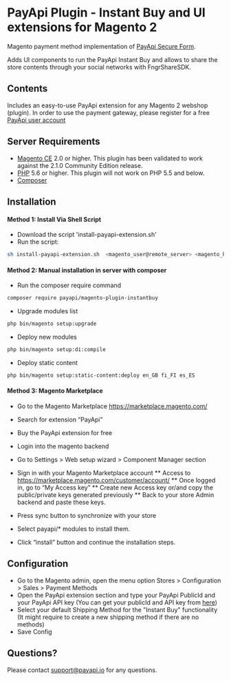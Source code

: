 # PayApi Plugin - Instant Buy and UI extensions for Magento 2

Magento payment method implementation of [PayApi Secure Form](https://payapi.io/apidoc/#api-Payments-PostSecureForm).

Adds UI components to run the PayApi Instant Buy and allows to share the store contents through your social networks with FngrShareSDK.

## Contents

Includes an easy-to-use PayApi extension for any Magento 2 webshop (plugin).
In order to use the payment gateway, please register for a free [PayApi user account](https://input.payapi.io)

## Server Requirements

* [Magento CE](http://devdocs.magento.com/magento-system-requirements.html) 2.0 or higher. This plugin has been validated to work against the 2.1.0 Community Edition release.
* [PHP](http://us2.php.net/downloads.php) 5.6 or higher. This plugin will not work on PHP 5.5 and below.
* [Composer](http://devdocs.magento.com/guides/v2.0/install-gde/prereq/integrator_install_composer.html)

## Installation
#### Method 1: Install Via Shell Script
* Download the script 'install-payapi-extension.sh'
* Run the script:

```bash
sh install-payapi-extension.sh  <magento_user@remote_server> <magento_home_directory>
```

#### Method 2: Manual installation in server with composer
* Run the composer require command
```bash
composer require payapi/magento-plugin-instantbuy
```
* Upgrade modules list
```bash
php bin/magento setup:upgrade
```
* Deploy new modules
```bash
php bin/magento setup:di:compile
```
* Deploy static content
```bash
php bin/magento setup:static-content:deploy en_GB fi_FI es_ES
```

#### Method 3: Magento Marketplace
* Go to the Magento Marketplace https://marketplace.magento.com/
* Search for extension “PayApi”
* Buy the PayApi extension for free

* Login into the magento backend 
* Go to Settings > Web setup wizard > Component Manager section
* Sign in with your Magento Marketplace account 
    ** Access to https://marketplace.magento.com/customer/account/
    ** Once logged in, go to “My Access key”
    ** Create new Access key or/and copy the public/private keys generated previously
    ** Back to your store Admin backend and paste these keys.
* Press sync button to synchronize with your store
* Select payapi/* modules to install them.
* Click “install” button and continue the installation steps.


## Configuration
* Go to the Magento admin, open the menu option Stores > Configuration > Sales > Payment Methods
* Open the PayApi extension section and type your PayApi PublicId and your PayApi API key (You can get your publicId and API key from [here](https://input.payapi.io/#!/backoffice/subscription))
* Select your default Shipping Method for the "Instant Buy" functionality (It might require to create a new shipping method if there are no methods)
* Save Config

## Questions?

Please contact support@payapi.io for any questions.
